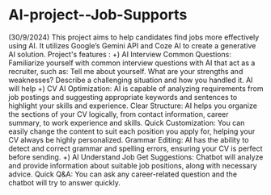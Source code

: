 # AI-project--Job-Supports
(30/9/2024)
This project aims to help candidates find jobs more effectively using AI. It utilizes Google’s Gemini API and Coze AI to create a generative AI solution.
Project's features :
+) AI Interview 
Common Questions: Familiarize yourself with common interview questions with AI that act as a recruiter, such as:
Tell me about yourself.
What are your strengths and weaknesses?
Describe a challenging situation and how you handled it.
AI will help 
+) CV AI 
Optimization: AI is capable of analyzing requirements from job postings and suggesting appropriate keywords and sentences to highlight your skills and experience.
Clear Structure: AI helps you organize the sections of your CV logically, from contact information, career summary, to work experience and skills.
Quick Customization: You can easily change the content to suit each position you apply for, helping your CV always be highly personalized.
Grammar Editing: AI has the ability to detect and correct grammar and spelling errors, ensuring your CV is perfect before sending.
+) AI Understand Job 
Get Suggestions: Chatbot will analyze and provide information about suitable job positions, along with necessary advice.
Quick Q&A: You can ask any career-related question and the chatbot will try to answer quickly.
